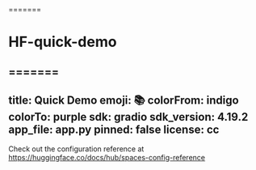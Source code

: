 =======
# HF-quick-demo
=======
---
title: Quick Demo
emoji: 📚
colorFrom: indigo
colorTo: purple
sdk: gradio
sdk_version: 4.19.2
app_file: app.py
pinned: false
license: cc
---

Check out the configuration reference at https://huggingface.co/docs/hub/spaces-config-reference
